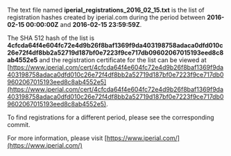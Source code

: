 The text file named **iperial_registrations_2016_02_15.txt** is the list of registration hashes created by iperial.com during the period between **2016-02-15 00:00:00Z** and **2016-02-15 23:59:59Z**.

The SHA 512 hash of the list is **4cfcda64f4e604fc72e4d9b26f8baf1369f9da403198758adaca0dfd010c26e72f4df8bb2a52719d187bf0e7223f9ce717db09602067015193eed8c8ab4552e5** and the registration certificate for the list can be viewed at [https://www.iperial.com/cert/4cfcda64f4e604fc72e4d9b26f8baf1369f9da403198758adaca0dfd010c26e72f4df8bb2a52719d187bf0e7223f9ce717db09602067015193eed8c8ab4552e5](https://www.iperial.com/cert/4cfcda64f4e604fc72e4d9b26f8baf1369f9da403198758adaca0dfd010c26e72f4df8bb2a52719d187bf0e7223f9ce717db09602067015193eed8c8ab4552e5).

To find registrations for a different period, please see the corresponding commit.

For more information, please visit [https://www.iperial.com/](https://www.iperial.com/)
